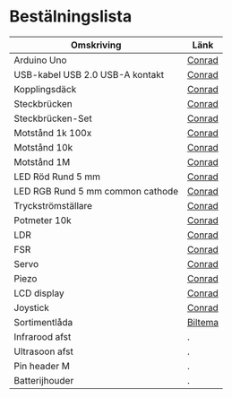 # Bestälningslista

Omskriving                       | Länk
---------------------------------|-------------------------------------------------------------
Arduino Uno                      |[Conrad](https://www.conrad.se/p/arduino-kort-uno-rev3-smd-core-atmega328-191789)
USB-kabel USB 2.0 USB-A kontakt  |[Conrad](https://www.conrad.se/p/arduino-usb-kabel-usb-20-usb-a-kontakt-usb-b-kontakt-180-m-svart-a000045-095068)
Kopplingsdäck                    |[Conrad](https://www.conrad.se/p/tru-components-kopplingsdaeck-totalt-antal-poler-830-l-x-b-x-h-1651-x-546-x-94-mm-1-st-1571307)
Steckbrücken                     |[Conrad](https://www.conrad.se/p/velleman-wjw010-steckbruecken-set-15-cm-roed-bla-gul-groen-svart-2574931)
Steckbrücken-Set                 |[Conrad](https://www.conrad.se/p/velleman-wjw009n-steckbruecken-set-roed-orange-gul-groen-bla-vit-svart-2574936)
Motstånd 1k 100x                 |[Conrad](https://www.conrad.se/p/tru-components-tc-mf0w4ff1001kit203-metallfilmsmotstand-1-k-axial-hallmonterade-0207-025-w-1-100-st-1583900)
Motstånd 10k                     |[Conrad](https://www.conrad.se/p/yageo-cfr-25jt-52-10k-kolytskiktsmotstand-10-k-axial-hallmonterade-0207-025-w-5-1-st-1417697)
Motstånd 1M                      |[Conrad](https://www.conrad.se/p/yageo-mf0207fte52-1m-metallfilmsmotstand-1-m-axial-hallmonterade-0207-06-w-1-1-st-1417625)
LED Röd Rund 5 mm                |[Conrad](https://www.conrad.se/p/kingbright-l-53-lid-led-hallmonterad-roed-rund-5-mm-5-mcd-60-2-ma-2-v-146005)
LED RGB Rund 5 mm common cathode |[Conrad](https://www.conrad.se/p/kingbright-l-154a4surkqbdzgc-led-flerfaerg-roed-bla-groen-rund-5-mm-300-mcd-700-mcd-1700-mcd-50-20-ma-195-v-33-v-1050465)
Tryckströmställare               |[Conrad](https://www.conrad.se/p/weltron-t602-tryckstroemstaellare-24-vdc-005-a-1x-avpa-momentan-l-x-b-x-h-6-x-6-x-50-mm-1-st-700460)
Potmeter 10k                     |[Conrad](https://www.conrad.se/p/potentiometer-service-rv16af-41-15r1-b1k-roterande-potentiometer-mono-0125-w-1-k-1-st-1438012)
LDR                              |[Conrad](https://www.conrad.se/p/luna-optoelectronics-pdv-p5003-fotoresistor-ldr-tht-1-st-350-v-max-l-x-b-x-h-93-x-11-x-385-mm-1762903)
FSR                              |[Conrad](https://www.conrad.se/p/whadda-wps334-motstand-foer-sensor-fsr-2481936)
Servo                            |[Conrad](https://www.conrad.se/p/reely-mini-servo-analog-servo-transmissionsmaterial-plast-instickssystem-jr-2148502)
Piezo                            |[Conrad](https://www.conrad.se/p/acs95-miniatyr-summer-ljudniva-85-db-spaenning-5-v-permanent-1-st-1461348)
LCD display                      |[Conrad](https://www.conrad.se/p/display-elektronik-lcd-display-b-x-h-x-d-80-x-36-x-66-mm-2238769)
Joystick                         |[Conrad](https://www.conrad.se/p/tru-components-98002c6-joystick-rak-metallspak-loedpin-1-st-1570066)
Sortimentlåda                    |[Biltema](https://www.biltema.se/verktyg/verkstadsutrustning/sortimentslador/sortimentlada-28-fack-2000047727)
Infrarood afst                   |.
Ultrasoon afst                   |.
Pin header M                     |.
Batterijhouder                   |.

